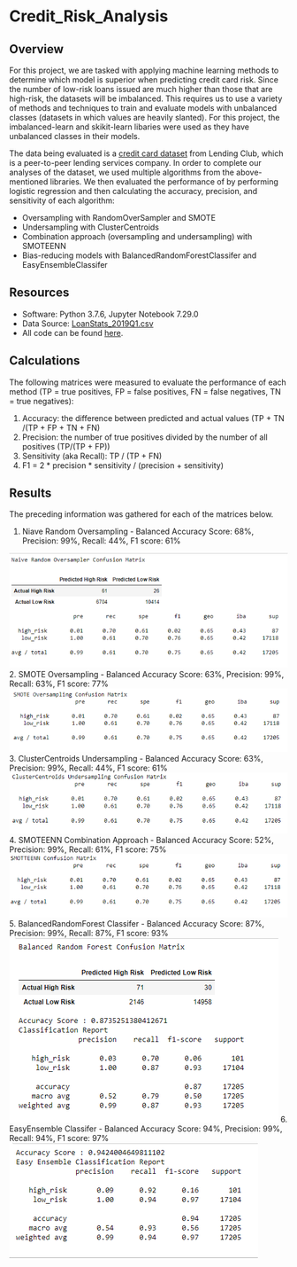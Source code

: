 # Credit_Risk_Analysis

## Overview

For this project, we are tasked with applying machine learning methods to determine which model is superior when predicting credit card risk. Since the number of low-risk loans issued are much higher than those that are high-risk, the datasets will be imbalanced. This requires us to use a variety of methods and techniques to train and evaluate models with unbalanced classes (datasets in which values are heavily slanted). For this project, the imbalanced-learn and skikit-learn libaries were used as they have unbalanced classes in their models. 

The data being evaluated is a [credit card dataset](https://github.com/crtallent/Credit_Risk_Analysis/tree/main/Resources) from Lending Club, which is a peer-to-peer lending services company. In order to complete our analyses of the dataset, we used multiple algorithms from the above-mentioned libraries. We then evaluated the performance of by performing logistic regression and then calculating the accuracy, precision, and sensitivity of each algorithm:

* Oversampling with RandomOverSampler and SMOTE
* Undersampling with ClusterCentroids
* Combination approach (oversampling and undersampling) with SMOTEENN
* Bias-reducing models with BalancedRandomForestClassifer and EasyEnsembleClassifer

## Resources

* Software: Python 3.7.6, Jupyter Notebook 7.29.0
* Data Source: [LoanStats_2019Q1.csv](https://github.com/crtallent/Credit_Risk_Analysis/tree/main/Resources)
* All code can be found [here](https://github.com/crtallent/Credit_Risk_Analysis).

## Calculations

The following matrices were measured to evaluate the performance of each method (TP = true positives, FP = false positives, FN = false negatives, TN = true negatives):

1. Accuracy: the difference between predicted and actual values (TP + TN /(TP + FP + TN + FN)
2. Precision: the number of true positives divided by the number of all positives (TP/(TP + FP))
3. Sensitivity (aka Recall): TP / (TP + FN)
4. F1 = 2 * precision * sensitivity / (precision + sensitivity)

## Results

The preceding information was gathered for each of the matrices below. 

1. Niave Random Oversampling - Balanced Accuracy Score: 68%, Precision: 99%, Recall: 44%, F1 score: 61%
<img src="https://github.com/crtallent/Credit_Risk_Analysis/blob/main/Resources/Images/NRO.png" />
2. SMOTE Oversampling - Balanced Accuracy Score: 63%, Precision: 99%, Recall: 63%, F1 score: 77%
<img src="https://github.com/crtallent/Credit_Risk_Analysis/blob/main/Resources/Images/SMOTE.png" />
3. ClusterCentroids Undersampling - Balanced Accuracy Score: 63%, Precision: 99%, Recall: 44%, F1 score: 61%
<img src="https://github.com/crtallent/Credit_Risk_Analysis/blob/main/Resources/Images/Cluster.png" />
4. SMOTEENN Combination Approach - Balanced Accuracy Score: 52%, Precision: 99%, Recall: 61%, F1 score: 75%
<img src="https://github.com/crtallent/Credit_Risk_Analysis/blob/main/Resources/Images/SMOTTEENN.png" />
5. BalancedRandomForest Classifer - Balanced Accuracy Score: 87%, Precision: 99%, Recall: 87%, F1 score: 93%
<img src="https://github.com/crtallent/Credit_Risk_Analysis/blob/main/Resources/Images/BRF.png" />
6. EasyEnsemble Classifer - Balanced Accuracy Score: 94%, Precision: 99%, Recall: 94%, F1 score: 97%
<img src="https://github.com/crtallent/Credit_Risk_Analysis/blob/main/Resources/Images/EEC.png" />


